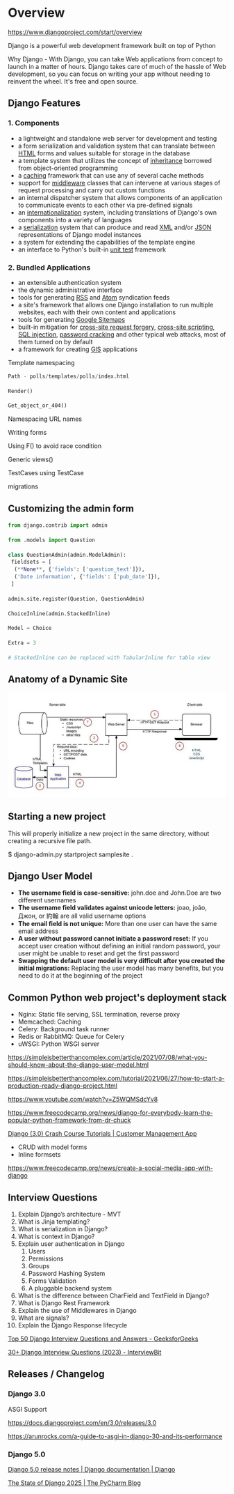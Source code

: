 # Overview

https://www.djangoproject.com/start/overview

Django is a powerful web development framework built on top of Python

Why Django - With Django, you can take Web applications from concept to launch in a matter of hours. Django takes care of much of the hassle of Web development, so you can focus on writing your app without needing to reinvent the wheel. It's free and open source.

## Django Features

### 1. Components

- a lightweight and standalone web server for development and testing
- a form serialization and validation system that can translate between [HTML](https://en.wikipedia.org/wiki/HTML) forms and values suitable for storage in the database
- a template system that utilizes the concept of [inheritance](https://en.wikipedia.org/wiki/Inheritance_(object-oriented_programming)) borrowed from object-oriented programming
- a [caching](https://en.wikipedia.org/wiki/Web_cache) framework that can use any of several cache methods
- support for [middleware](https://en.wikipedia.org/wiki/Middleware) classes that can intervene at various stages of request processing and carry out custom functions
- an internal dispatcher system that allows components of an application to communicate events to each other via pre-defined signals
- an [internationalization](https://en.wikipedia.org/wiki/Internationalization_and_localization) system, including translations of Django's own components into a variety of languages
- a [serialization](https://en.wikipedia.org/wiki/Serialization) system that can produce and read [XML](https://en.wikipedia.org/wiki/XML) and/or [JSON](https://en.wikipedia.org/wiki/JSON) representations of Django model instances
- a system for extending the capabilities of the template engine
- an interface to Python's built-in [unit test](https://en.wikipedia.org/wiki/Unit_test) framework

### 2. Bundled Applications

- an extensible authentication system
- the dynamic administrative interface
- tools for generating [RSS](https://en.wikipedia.org/wiki/RSS_(file_format)) and [Atom](https://en.wikipedia.org/wiki/Atom_(standard)) syndication feeds
- a site's framework that allows one Django installation to run multiple websites, each with their own content and applications
- tools for generating [Google Sitemaps](https://en.wikipedia.org/wiki/Google_Sitemaps)
- built-in mitigation for [cross-site request forgery](https://en.wikipedia.org/wiki/Cross-site_request_forgery), [cross-site scripting](https://en.wikipedia.org/wiki/Cross-site_scripting), [SQL injection](https://en.wikipedia.org/wiki/SQL_injection), [password cracking](https://en.wikipedia.org/wiki/Password_cracking) and other typical web attacks, most of them turned on by default
- a framework for creating [GIS](https://en.wikipedia.org/wiki/Geographic_information_system) applications

Template namespacing

```python
Path - polls/templates/polls/index.html

Render()

Get_object_or_404()
```

Namespacing URL names

Writing forms

Using F() to avoid race condition

Generic views()

TestCases using TestCase

migrations

## Customizing the admin form

```python
from django.contrib import admin

from .models import Question

class QuestionAdmin(admin.ModelAdmin):
 fieldsets = [
  (**None**, {'fields': ['question_text']}),
  ('Date information', {'fields': ['pub_date']}),
 ]

admin.site.register(Question, QuestionAdmin)

ChoiceInline(admin.StackedInline)

Model = Choice

Extra = 3

# StackedInline can be replaced with TabularInline for table view
```

## Anatomy of a Dynamic Site

![image](../../media/Overview-image1.jpg)

## Starting a new project

This will properly initialize a new project in the same directory, without creating a recursive file path.

$ django-admin.py startproject samplesite .

## Django User Model

- **The username field is case-sensitive:** john.doe and John.Doe are two different usernames
- **The username field validates against unicode letters:** joao, joão, Джон, or 約翰 are all valid username options
- **The email field is not unique:** More than one user can have the same email address
- **A user without password cannot initiate a password reset:** If you accept user creation without defining an initial random password, your user might be unable to reset and get the first password
- **Swapping the default user model is very difficult after you created the initial migrations:** Replacing the user model has many benefits, but you need to do it at the beginning of the project

## Common Python web project's deployment stack

- Nginx: Static file serving, SSL termination, reverse proxy
- Memcached: Caching
- Celery: Background task runner
- Redis or RabbitMQ: Queue for Celery
- uWSGI: Python WSGI server

https://simpleisbetterthancomplex.com/article/2021/07/08/what-you-should-know-about-the-django-user-model.html

https://simpleisbetterthancomplex.com/tutorial/2021/06/27/how-to-start-a-production-ready-django-project.html

https://www.youtube.com/watch?v=Z5WQMSdcYv8

https://www.freecodecamp.org/news/django-for-everybody-learn-the-popular-python-framework-from-dr-chuck

[Django (3.0) Crash Course Tutorials | Customer Management App](https://www.youtube.com/playlist?list=PL-51WBLyFTg2vW-_6XBoUpE7vpmoR3ztO)

- CRUD with model forms
- Inline formsets

https://www.freecodecamp.org/news/create-a-social-media-app-with-django

## Interview Questions

1. Explain Django’s architecture - MVT
2. What is Jinja templating?
3. What is serialization in Django?
4. What is context in Django?
5. Explain user authentication in Django
    1. Users
    2. Permissions
    3. Groups
    4. Password Hashing System
    5. Forms Validation
    6. A pluggable backend system
6. What is the difference between CharField and TextField in Django?
7. What is Django Rest Framework
8. Explain the use of Middlewares in Django
9. What are signals?
10. Explain the Django Response lifecycle

[Top 50 Django Interview Questions and Answers - GeeksforGeeks](https://www.geeksforgeeks.org/django-interview-questions/#adv)

[30+ Django Interview Questions (2023) - InterviewBit](https://www.interviewbit.com/django-interview-questions/)

## Releases / Changelog

### Django 3.0

ASGI Support

https://docs.djangoproject.com/en/3.0/releases/3.0

https://arunrocks.com/a-guide-to-asgi-in-django-30-and-its-performance

### Django 5.0

[Django 5.0 release notes \| Django documentation \| Django](https://docs.djangoproject.com/en/5.2/releases/5.0/)

[The State of Django 2025 \| The PyCharm Blog](https://blog.jetbrains.com/pycharm/2025/10/the-state-of-django-2025/)
